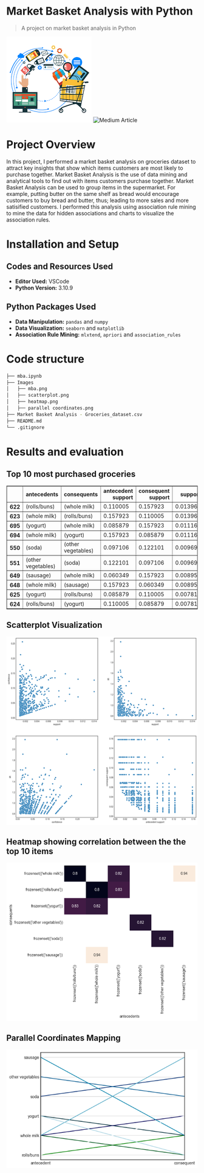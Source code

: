 # Market Basket Analysis with Python

> A project on market basket analysis in Python

![](https://github.com/Nalito/Market-Basket-Analysis/blob/main/Images/mba.png)
![Medium Article](https://medium.com/@ifeoluwaoduwaiye/market-basket-analysis-with-python-and-apriori-algorithm-82cef11fb950)

# Project Overview

In this project, I performed a market basket analysis on groceries dataset to attract key insights that show which items customers are most likely to purchase together. Market Basket Analysis is the use of data mining and analytical tools to find out with items customers purchase together.
Market Basket Analysis can be used to group items in the supermarket. For example, putting butter on the same shelf as bread would encourage customers to buy bread and butter, thus; leading to more sales and more satisified customers.
I performed this analysis using association rule mining to mine the data for hidden associations and charts to visualize the association rules.

# Installation and Setup

## Codes and Resources Used
- **Editor Used:**  VSCode
- **Python Version:** 3.10.9

## Python Packages Used
- **Data Manipulation:** `pandas` and `numpy`
- **Data Visualization:** `seaborn` and `matplotlib`
- **Association Rule Mining:**  `mlxtend`, `apriori` and `association_rules`


# Code structure

```bash
├── mba.ipynb
├── Images
│   ├── mba.png
│   ├── scatterplot.png
│   ├── heatmap.png
│   ├── parallel coordinates.png
├── Market Basket Analysis - Groceries_dataset.csv
├── README.md
└── .gitignore
```

# Results and evaluation

## Top 10 most purchased groceries
<div>
<table border="1" class="dataframe">
  <thead>
    <tr style="text-align: right;">
      <th></th>
      <th>antecedents</th>
      <th>consequents</th>
      <th>antecedent support</th>
      <th>consequent support</th>
      <th>support</th>
      <th>confidence</th>
      <th>lift</th>
      <th>leverage</th>
      <th>conviction</th>
      <th>zhangs_metric</th>
    </tr>
  </thead>
  <tbody>
    <tr>
      <th>622</th>
      <td>(rolls/buns)</td>
      <td>(whole milk)</td>
      <td>0.110005</td>
      <td>0.157923</td>
      <td>0.013968</td>
      <td>0.126974</td>
      <td>0.804028</td>
      <td>-0.003404</td>
      <td>0.964550</td>
      <td>-0.214986</td>
    </tr>
    <tr>
      <th>623</th>
      <td>(whole milk)</td>
      <td>(rolls/buns)</td>
      <td>0.157923</td>
      <td>0.110005</td>
      <td>0.013968</td>
      <td>0.088447</td>
      <td>0.804028</td>
      <td>-0.003404</td>
      <td>0.976350</td>
      <td>-0.224474</td>
    </tr>
    <tr>
      <th>695</th>
      <td>(yogurt)</td>
      <td>(whole milk)</td>
      <td>0.085879</td>
      <td>0.157923</td>
      <td>0.011161</td>
      <td>0.129961</td>
      <td>0.822940</td>
      <td>-0.002401</td>
      <td>0.967861</td>
      <td>-0.190525</td>
    </tr>
    <tr>
      <th>694</th>
      <td>(whole milk)</td>
      <td>(yogurt)</td>
      <td>0.157923</td>
      <td>0.085879</td>
      <td>0.011161</td>
      <td>0.070673</td>
      <td>0.822940</td>
      <td>-0.002401</td>
      <td>0.983638</td>
      <td>-0.203508</td>
    </tr>
    <tr>
      <th>550</th>
      <td>(soda)</td>
      <td>(other vegetables)</td>
      <td>0.097106</td>
      <td>0.122101</td>
      <td>0.009691</td>
      <td>0.099794</td>
      <td>0.817302</td>
      <td>-0.002166</td>
      <td>0.975219</td>
      <td>-0.198448</td>
    </tr>
    <tr>
      <th>551</th>
      <td>(other vegetables)</td>
      <td>(soda)</td>
      <td>0.122101</td>
      <td>0.097106</td>
      <td>0.009691</td>
      <td>0.079365</td>
      <td>0.817302</td>
      <td>-0.002166</td>
      <td>0.980729</td>
      <td>-0.202951</td>
    </tr>
    <tr>
      <th>649</th>
      <td>(sausage)</td>
      <td>(whole milk)</td>
      <td>0.060349</td>
      <td>0.157923</td>
      <td>0.008955</td>
      <td>0.148394</td>
      <td>0.939663</td>
      <td>-0.000575</td>
      <td>0.988811</td>
      <td>-0.063965</td>
    </tr>
    <tr>
      <th>648</th>
      <td>(whole milk)</td>
      <td>(sausage)</td>
      <td>0.157923</td>
      <td>0.060349</td>
      <td>0.008955</td>
      <td>0.056708</td>
      <td>0.939663</td>
      <td>-0.000575</td>
      <td>0.996140</td>
      <td>-0.070851</td>
    </tr>
    <tr>
      <th>625</th>
      <td>(yogurt)</td>
      <td>(rolls/buns)</td>
      <td>0.085879</td>
      <td>0.110005</td>
      <td>0.007819</td>
      <td>0.091051</td>
      <td>0.827697</td>
      <td>-0.001628</td>
      <td>0.979147</td>
      <td>-0.185487</td>
    </tr>
    <tr>
      <th>624</th>
      <td>(rolls/buns)</td>
      <td>(yogurt)</td>
      <td>0.110005</td>
      <td>0.085879</td>
      <td>0.007819</td>
      <td>0.071081</td>
      <td>0.827697</td>
      <td>-0.001628</td>
      <td>0.984071</td>
      <td>-0.189562</td>
    </tr>
  </tbody>
</table>
</div>

## Scatterplot Visualization

![](https://github.com/Nalito/Market-Basket-Analysis/blob/main/Images/scatterplots.png)

## Heatmap showing correlation between the the top 10 items
![](https://github.com/Nalito/Market-Basket-Analysis/blob/main/Images/heatmap.png)

## Parallel Coordinates Mapping
![](https://github.com/Nalito/Market-Basket-Analysis/blob/main/Images/parallel%20coordinates.png)
